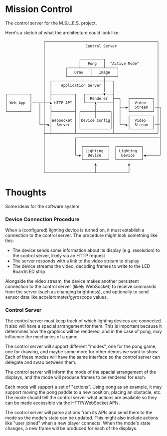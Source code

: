 # Mission Control
The control server for the M.S.L.E.S. project.

Here's a sketch of what the architecture could look like:

```
                 ┌──────────────────────────────────────────────────┐
                 │                  Control Server                  │
                 │                                                  │
                 │                                                  │
                 │               ┌──────────┐                       │
                 │               │   Pong   │  "Active Mode"        │
                 │         ┌─────┴────┬─────┴─────┐                 │
                 │         │   Draw   │   Image   │                 │
                 │         └──────────┴─────┬─────┘                 │
                 │  ┌───────────────────────┼───┐                   │
                 │  │    Application Server │   │                   │
                 │  │                       │   │                   │
┌──────────┐     │  ├──────────┐   ┌────────▼───┤                   │
│          │     │  │          │   │  Renderer  ├──┐   ┌──────────┐ │
│ Web App  │───┬─┼──▶ HTTP API │   └────▲───────┤  │   │  Video   │ │
│          │   │ │  │          │        │       │  ├──▶│  Stream  │─┼┐
└──────────┘   │ │  ├──────────┤ ┌──────┼──────┐│  │   └──────────┘ ││
               │ │  │          │ │      │      ││  │   ┌──────────┐ ││
               │ │  │WebSocket │ │Device Config││  │   │  Video   │ ││
               └─┼─▶│  Server  │ │             ││  └──▶│  Stream  │─┼┤
                 │  │          │ └─────────────┘│      └──────────┘ ││
                 ├──┴──────────┴────────────────┴───────────────────┘│
                 │             ┌─────────────────────────────────────┤
                 │             │                                     │
                 │             │  ┌───────────┐  ┌───────────┐       │
                 │             │  │ Lighting  │  │ Lighting  │       │
                 │             └─▶│  Device   │  │  Device   │◀──────┘
                 │                └───────────┘  └───────────┘
                 │                      ▲              ▲
                 │                      │              │
                 └──────────────────────┴──────────────┘
```

# Thoughts
Some ideas for the software system.

### Device Connection Procedure
When a (configured) lighting device is turned on, it must establish a connection to the control server. The procedure might look something like this:
* The device sends some information about its display (e.g. resolution) to the control server, likely via an HTTP request
* The server responds with a link to the video stream to display
* The device streams the video, decoding frames to write to the LED Board/LED strip

Alongside the video stream, the device makes another persistent connection to the control server (likely WebSocket) to receive commands from the server (such as changing brightness), and optionally to send sensor data like accelerometer/gyroscope values.

### Control Server
The control server must keep track of which lighting devices are connected. It also will have a spacial arrangement for them. This is important because it determines how the graphics will be rendered, and in the case of pong, may influence the mechanics of a game.

The control server will support different "modes", one for the pong game, one for drawing, and maybe some more for other demos we want to show. Each of these modes will have the same interface so the control server can delegate and swap between them.

The control server will inform the mode of the spacial arrangement of the displays, and the mode will produce frames to be rendered for each.

Each mode will support a set of "actions". Using pong as an example, it may support moving the pong paddle to a new position, placing an obstacle, etc. The mode should tell the control server what actions are available so they can be made accessible via the HTTP/WebSocket APIs.

The control server will parse actions from its APIs and send them to the mode so the mode's state can be updated. This might also include actions like "user joined" when a new player connects. When the mode's state changes, a new frame will be produced for each of the displays.